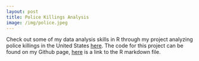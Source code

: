 ```yaml
---
layout: post
title: Police Killings Analysis
image: /img/police.jpeg
---
```


Check out some of my data analysis skills in R through my project analyzing police killings in the United States [here](/PDFs/Final_Paper.html). The code for this project can be found on my Github page, [here](https://github.com/cjakuc/Data-Science-PK/blob/master/Final%20Paper) is a link to the R markdown file.
